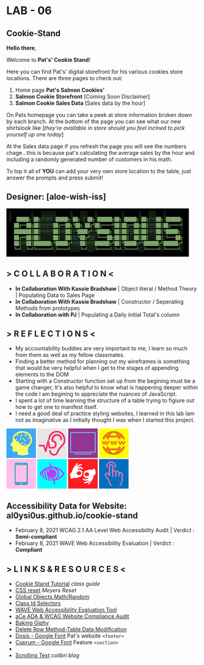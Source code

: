 # LAB - 06

## Cookie-Stand

**Hello there**,

Welcome to **Pat's' Cookie Stand**!

Here you can find Pat's' digital storefront for his various cookies store locations. There are three pages to check out:

1. Home page **Pat's Salmon Cookies'**
2. **Salmon Cookie Storefront** [Coming Soon Disclaimer]
3. **Salmon Cookie Sales Data** [Sales data by the hour]

On Pats homepage you can take a peek at store information broken down by each branch. At the bottom of the page you can see what our new shirtslook like [*they're available in store should you feel inclned to pick yourself up one today*]

At the Sales data page if you refresh the page you will see the numbers chage...this is because pat's calculating the average sales by the hour and including a randomly generated number of customers in his math.

To top it all of **YOU** can add your very own store location to the table, just answer the prompts and press submit!

## Designer: [aloe-wish-iss]

![banner](https://github.com/AL0YSI0US/about-me/blob/main/img/bannerNameArt.JPG?raw=true)

## > C O L L A B O R A T I O N <

+ **In Collaboration With Kassie Bradshaw** | Object literal / Method Theory | Populating Data to Sales Page
+ **In Collaboration With Kassie Bradshaw** | Constructor / Seperating Methods from prototypes
+ **In Collaboration with PJ** | Populating a Daily initial Total's column

## > R E F L E C T I O N S <

+ My accountability buddies are very important to me, I learn so much from them as well as my fellow classmates.
+ Finding a better method for planning out my wireframes is something that would be very helpful when I get to the stages of appending elements to the DOM
+ Starting with a Constructor function set up from the begining must be a game changer, It's also helpful to know what is happening deeper within the code I am begining to appreciate the nuances of JavaScript.
+ I spent a lot of time learning the structure of a table trying to figiure out how to get one to manifest itself.
+ I need a good deal of practice styling websites, I learned in this lab Iam not as imaginative as I initially thought I was when I started this project.

![access](https://github.com/AL0YSI0US/about-me/blob/main/img/8grid.png?raw=true)

## Accessibility Data for Website: al0ysi0us.github.io/cookie-stand

+ February 8, 2021 WCAG 2.1 AA Level Web Accessibility Audit | Verdict : **Semi-compliant**
+ February 8, 2021 WAVE Web Accessibility Evaluation | Verdict : **Compliant**

## > L I N K S  &  R E S O U R C E S <

+ [Cookie Stand Tutorial](https://codefellows.github.io/code-201-guide/curriculum/class-02/project_setup) *class guide*
+ [CSS reset](https://meyerweb.com/eric/tools/css/reset/) *Meyers Reset*
+ [Global Objects Math/Random](https://developer.mozilla.org/en-US/docs/Web/JavaScript/Reference/Global_Objects/Math/random)
+ [Class Id Selectors](https://developer.mozilla.org/en-US/docs/Web/CSS/ID_selectors)
+ [WAVE Web Accessibility Evaluation Tool](https://wave.webaim.org/)
+ [aCe ADA & WCAG Website Compliance Audit](https://ace.accessibe.com/)
+ [Baking Giphy](https://giphy.com/gifs/playmobil-christmas-xmas-merryxmas-3gILD66hEFl11Ff8zZ/embed)
+ [Delete Row Method-Table Data Modification](https://www.w3schools.com/jsref/met_table_deleterow.asp)
+ [Dosis - Google Font](https://fonts.google.com/specimen/Dosis?preview.text=%C2%A92021%20codefellows%20%3C(%5E.%5E)%3E%20ALOYSIOUS&preview.text_type=custom&sidebar.open=true&selection.family=Dosis:wght@600) Pat's website `<footer>`
+ [Cuprum - Google Font](https://fonts.google.com/specimen/Cuprum?category=Sans+Serif,Display,Handwriting,Monospace&sidebar.open=true&selection.family=Cuprum)  Feature `<section>`
+
+ [Scrolling Text](https://colibriwp.com/blog/scrolling-text/) *colibri blog*
